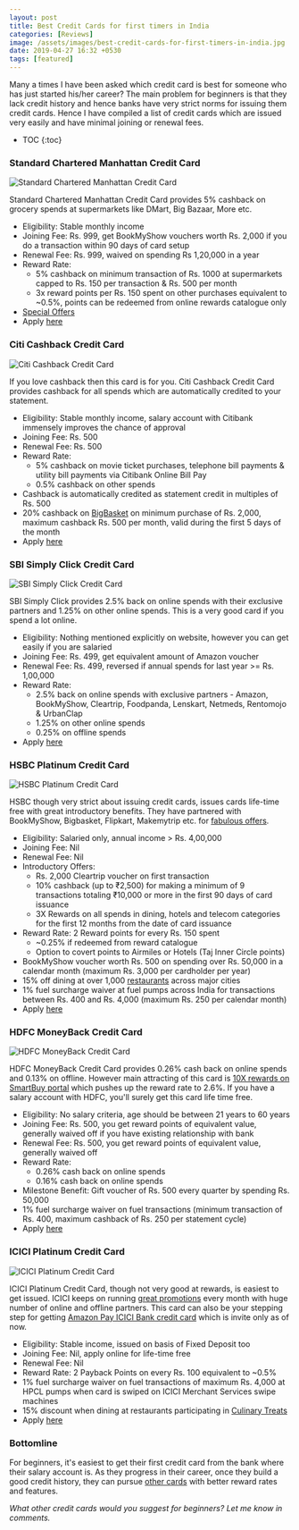 ```yaml
---
layout: post
title: Best Credit Cards for first timers in India
categories: [Reviews]
image: /assets/images/best-credit-cards-for-first-timers-in-india.jpg
date: 2019-04-27 16:32 +0530
tags: [featured]
---
```


Many a times I have been asked which credit card is best for someone who has just started his/her career? The main problem for beginners is that they lack credit history and hence banks have very strict norms for issuing them credit cards. Hence I have compiled a list of credit cards which are issued very easily and have minimal joining or renewal fees.

* TOC
{:toc}

### Standard Chartered Manhattan Credit Card

![Standard Chartered Manhattan Credit Card](/assets/images/standard-chartered-manhattan.jpg#center)

Standard Chartered Manhattan Credit Card provides 5% cashback on grocery spends at supermarkets like DMart, Big Bazaar, More etc.

- Eligibility: Stable monthly income
- Joining Fee: Rs. 999, get BookMyShow vouchers worth Rs. 2,000 if you do a transaction within 90 days of card setup
- Renewal Fee: Rs. 999, waived on spending Rs 1,20,000 in a year
- Reward Rate:
  - 5% cashback on minimum transaction of Rs. 1000 at supermarkets capped to Rs. 150 per transaction & Rs. 500 per month
  - 3x reward points per Rs. 150 spent on other purchases equivalent to ~0.5%, points can be redeemed from online rewards catalogue only
- [Special Offers](https://www.sc.com/in/credit-cards/offers/)
- Apply [here](https://apply.standardchartered.co.in/credit-card?selectedCardId=4)

### Citi Cashback Credit Card

![Citi Cashback Credit Card](/assets/images/citi-cashback-credit-card.jpg#center)

If you love cashback then this card is for you. Citi Cashback Credit Card provides cashback for all spends which are automatically credited to your statement.

- Eligibility: Stable monthly income, salary account with Citibank immensely improves the chance of approval
- Joining Fee: Rs. 500
- Renewal Fee: Rs. 500
- Reward Rate:
  - 5% cashback on movie ticket purchases, telephone bill payments & utility bill payments via Citibank Online Bill Pay
  - 0.5% cashback on other spends
- Cashback is automatically credited as statement credit in multiples of Rs. 500
- 20% cashback on [BigBasket](https://www.bigbasket.com/citibank/) on minimum purchase of Rs. 2,000, maximum cashback Rs. 500 per month, valid during the first 5 days of the month
- Apply [here](https://www.online.citibank.co.in/portal/newgen/cards/tab/apply-now.htm?campaign_id=CardNTB1&referralCode=Pr51CC01&Section=MGM)

### SBI Simply Click Credit Card

![SBI Simply Click Credit Card](/assets/images/sbi-smmply-click-credit-card.jpg#center)

SBI Simply Click provides 2.5% back on online spends with their exclusive partners and 1.25% on other online spends. This is a very good card if you spend a lot online.

- Eligibility: Nothing mentioned explicitly on website, however you can get easily if you are salaried
- Joining Fee: Rs. 499, get equivalent amount of Amazon voucher
- Renewal Fee: Rs. 499, reversed if annual spends for last year >= Rs. 1,00,000
- Reward Rate:
  - 2.5% back on online spends with exclusive partners - Amazon, BookMyShow, Cleartrip, Foodpanda, Lenskart, Netmeds, Rentomojo & UrbanClap
  - 1.25% on other online spends
  - 0.25% on offline spends
- Apply [here](https://www.sbicard.com/en/eapply/eapplyform.page?path=personal/credit-cards/shopping/simplyclick-sbi-card.dcr)

### HSBC Platinum Credit Card

![HSBC Platinum Credit Card](/assets/images/hsbc-visa-plantinum-credit-card.jpg#center)

HSBC though very strict about issuing credit cards, issues cards life-time free with great introductory benefits. They have partnered with BookMyShow, Bigbasket, Flipkart, Makemytrip etc. for [fabulous offers](https://www.hsbc.co.in/credit-cards/offers/).

- Eligibility: Salaried only, annual income > Rs. 4,00,000
- Joining Fee: Nil
- Renewal Fee: Nil
- Introductory Offers:
  - Rs. 2,000 Cleartrip voucher on first transaction
  - 10% cashback (up to ₹2,500) for making a minimum of 9 transactions totaling ₹10,000 or more in the first 90 days of card issuance
  - 3X Rewards on all spends in dining, hotels and telecom categories for the first 12 months from the date of card issuance
- Reward Rate: 2 Reward points for every Rs. 150 spent
  - ~0.25% if redeemed from reward catalogue
  - Option to covert points to Airmiles or Hotels (Taj Inner Circle points)
- BookMyShow voucher worth Rs. 500 on spending over Rs. 50,000 in a calendar month (maximum Rs. 3,000 per cardholder per year)
- 15% off dining at over 1,000 [restaurants](http://www.simplyindulge.in/) across major cities
- 1% fuel surcharge waiver at fuel pumps across India for transactions between Rs. 400 and Rs. 4,000 (maximum Rs. 250 per calendar month)
- Apply [here](https://www.apps.asiapacific.hsbc.com/1/2/inm2/advance-platinum-credit-card?WABFormEntryCommand=cmd_init&form.campaign_id=INM_PWS_CCPDT_VPCH&WT.ac=INM_PWS_CCPDT_VPCH)

### HDFC MoneyBack Credit Card

![HDFC MoneyBack Credit Card](/assets/images/hdfc-money-back-credit-card.jpg#center)

HDFC MoneyBack Credit Card provides 0.26% cash back on online spends and 0.13% on offline. However main attracting of this card is [10X rewards on SmartBuy portal](/hdfc-smartbuy-10x-rewads-extended-till-30-april-2019/) which pushes up the reward rate to 2.6%. If you have a salary account with HDFC, you'll surely get this card life time free.

- Eligibility: No salary criteria, age should be between 21 years to 60 years
- Joining Fee: Rs. 500, you get reward points of equivalent value, generally waived off if you have existing relationship with bank
- Renewal Fee: Rs. 500, you get reward points of equivalent value, generally waived off
- Reward Rate:
  - 0.26% cash back on online spends
  - 0.16% cash back on online spends
- Milestone Benefit: Gift voucher of Rs. 500 every quarter by spending Rs. 50,000
- 1% fuel surcharge waiver on fuel transactions (minimum transaction of Rs. 400, maximum cashback of Rs. 250 per statement cycle)
- Apply [here](https://leads.hdfcbank.com/applications/new_webforms/apply/mobile/Credit-Card_TU.aspx?SourceCode=HNET&Promocode=P4_PrdPg_AppOnl1_MoneyBackPg_CC_TU)

### ICICI Platinum Credit Card

![ICICI Platinum Credit Card](/assets/images/icici-platinum-credit-card.jpg#center)

ICICI Platinum Credit Card, though not very good at rewards, is easiest to get issued. ICICI keeps on running [great promotions](https://www.icicibank.com/offers/categories/credit-card.page) every month with huge number of online and offline partners. This card can also be your stepping step for getting [Amazon Pay ICICI Bank credit card](/amazon-pay-icici-bank-credit-card-review/) which is invite only as of now.

- Eligibility: Stable income, issued on basis of Fixed Deposit too
- Joining Fee: Nil, apply online for life-time free
- Renewal Fee: Nil
- Reward Rate: 2 Payback Points on every Rs. 100 equivalent to ~0.5%
- 1% fuel surcharge waiver on fuel transactions of maximum Rs. 4,000 at HPCL pumps when card is swiped on ICICI Merchant Services swipe machines
- 15% discount when dining at restaurants participating in [Culinary Treats](https://www.icicibank.com/offers/categories/culinary-treats.page)
- Apply [here](https://loan.icicibank.com/asset-portal/credit-card/check-eligibility)

### Bottomline

For beginners, it's easiest to get their first credit card from the bank where their salary account is. As they progress in their career, once they build a good credit history, they can pursue [other cards](/best-credit-cards-of-2019-in-india/) with better reward rates and features.

_What other credit cards would you suggest for beginners? Let me know in comments._
